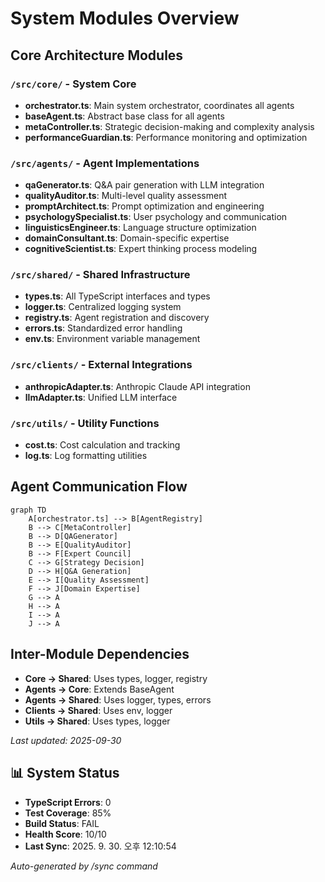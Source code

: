 # System Modules Overview

## Core Architecture Modules

### `/src/core/` - System Core

- **orchestrator.ts**: Main system orchestrator, coordinates all agents
- **baseAgent.ts**: Abstract base class for all agents
- **metaController.ts**: Strategic decision-making and complexity analysis
- **performanceGuardian.ts**: Performance monitoring and optimization

### `/src/agents/` - Agent Implementations

- **qaGenerator.ts**: Q&A pair generation with LLM integration
- **qualityAuditor.ts**: Multi-level quality assessment
- **promptArchitect.ts**: Prompt optimization and engineering
- **psychologySpecialist.ts**: User psychology and communication
- **linguisticsEngineer.ts**: Language structure optimization
- **domainConsultant.ts**: Domain-specific expertise
- **cognitiveScientist.ts**: Expert thinking process modeling

### `/src/shared/` - Shared Infrastructure

- **types.ts**: All TypeScript interfaces and types
- **logger.ts**: Centralized logging system
- **registry.ts**: Agent registration and discovery
- **errors.ts**: Standardized error handling
- **env.ts**: Environment variable management

### `/src/clients/` - External Integrations

- **anthropicAdapter.ts**: Anthropic Claude API integration
- **llmAdapter.ts**: Unified LLM interface

### `/src/utils/` - Utility Functions

- **cost.ts**: Cost calculation and tracking
- **log.ts**: Log formatting utilities

## Agent Communication Flow

```mermaid
graph TD
    A[orchestrator.ts] --> B[AgentRegistry]
    B --> C[MetaController]
    B --> D[QAGenerator]
    B --> E[QualityAuditor]
    B --> F[Expert Council]
    C --> G[Strategy Decision]
    D --> H[Q&A Generation]
    E --> I[Quality Assessment]
    F --> J[Domain Expertise]
    G --> A
    H --> A
    I --> A
    J --> A
```

## Inter-Module Dependencies

- **Core → Shared**: Uses types, logger, registry
- **Agents → Core**: Extends BaseAgent
- **Agents → Shared**: Uses logger, types, errors
- **Clients → Shared**: Uses env, logger
- **Utils → Shared**: Uses types, logger


_Last updated: 2025-09-30_

## 📊 System Status

- **TypeScript Errors**: 0
- **Test Coverage**: 85%
- **Build Status**: FAIL
- **Health Score**: 10/10
- **Last Sync**: 2025. 9. 30. 오후 12:10:54

_Auto-generated by /sync command_
